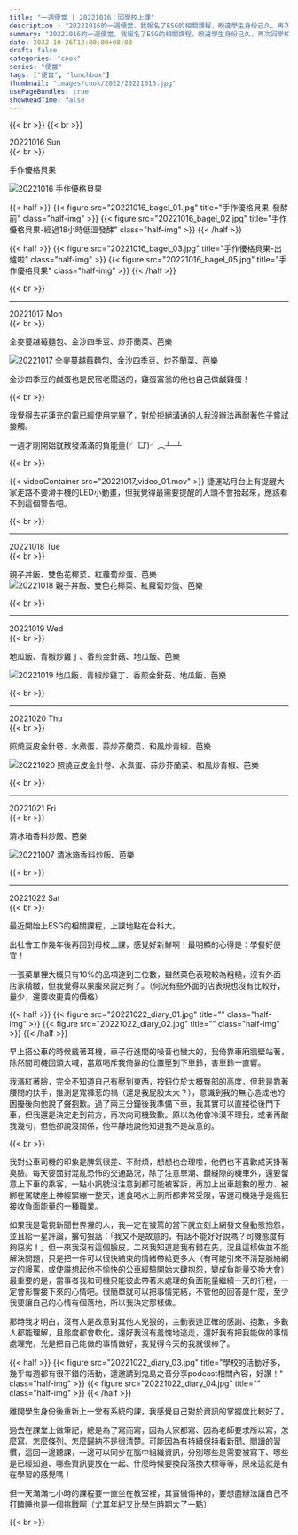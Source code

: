 ```yaml
---
title: "一週便當 | 20221016：回學校上課"
description : "20221016的一週便當。我報名了ESG的相關課程，睽違學生身份已久，再次回學校上課，感覺好新鮮啊。"
summary: "20221016的一週便當。我報名了ESG的相關課程，睽違學生身份已久，再次回學校上課，感覺好新鮮啊。"
date: 2022-10-26T12:00:00+08:00
draft: false
categories: "cook"
series: "便當"
tags: ["便當", "lunchbox"]
thumbnail: "images/cook/2022/20221016.jpg"
usePageBundles: true
showReadTime: false
---
```


{{< br >}}
{{< br >}}
<div class="border-item"><span>20221016 Sun</span></div>
{{< br >}}

手作優格貝果

![20221016 手作優格貝果](20221016_bagel_04.jpg)

{{< half >}}
{{< figure src="20221016_bagel_01.jpg" title="手作優格貝果-發酵前" class="half-img" >}}
{{< figure src="20221016_bagel_02.jpg" title="手作優格貝果-經過18小時低溫發酵" class="half-img" >}}
{{< /half >}}

{{< half >}}
{{< figure src="20221016_bagel_03.jpg" title="手作優格貝果-出爐啦" class="half-img" >}}
{{< figure src="20221016_bagel_05.jpg" title="手作優格貝果" class="half-img" >}}
{{< /half >}}

{{< br >}}

---
<div class="border-item"><span>20221017 Mon</span></div>
{{< br >}}

全麥蔓越莓麵包、金沙四季豆、炒芥蘭菜、芭樂

![20221017 全麥蔓越莓麵包、金沙四季豆、炒芥蘭菜、芭樂](20221017_bento_01.jpg)

金沙四季豆的鹹蛋也是民宿老闆送的，雞蛋富翁的他也自己做鹹雞蛋！

{{< br >}}

我覺得去花蓮充的電已經使用完畢了，對於拒絕溝通的人我沒辦法再耐著性子嘗試接觸。

一週才剛開始就散發滿滿的負能量(╯‵□′)╯︵┴─┴

{{< br >}}


{{< videoContainer src="20221017_video_01.mov" >}}
捷運站月台上有提醒大家走路不要滑手機的LED小動畫，但我覺得最需要提醒的人頭不會抬起來，應該看不到這個警告吧。


{{< br >}}

---
<div class="border-item"><span>20221018 Tue</span></div>
{{< br >}}

親子丼飯、雙色花椰菜、紅蘿蔔炒蛋、芭樂
![20221018 親子丼飯、雙色花椰菜、紅蘿蔔炒蛋、芭樂](20221018_bento_01.jpg)

{{< br >}}

---
<div class="border-item"><span>20221019 Wed</span></div>
{{< br >}}

地瓜飯、青椒炒雞丁、香煎金針菇、地瓜飯、芭樂

![20221019 地瓜飯、青椒炒雞丁、香煎金針菇、地瓜飯、芭樂](20221019_bento_01.jpg)

{{< br >}}

---
<div class="border-item"><span>20221020 Thu</span></div>
{{< br >}}

照燒豆皮金針卷、水煮蛋、蒜炒芥蘭菜、和風炒青椒、芭樂

![20221020 照燒豆皮金針卷、水煮蛋、蒜炒芥蘭菜、和風炒青椒、芭樂](20221020_bento_01.jpg)

{{< br >}}

---
<div class="border-item"><span>20221021 Fri</span></div>
{{< br >}}

清冰箱香料炒飯、芭樂

![20221007 清冰箱香料炒飯、芭樂](20221021_bento_01.jpg)

{{< br >}}

---
<div class="border-item"><span>20221022 Sat</span></div>
{{< br >}}

最近開始上ESG的相關課程，上課地點在台科大。

出社會工作幾年後再回到母校上課，感覺好新鮮啊！最明顯的心得是：學餐好便宜！

一張菜單裡大概只有10%的品項達到三位數，雖然菜色表現較為粗糙，沒有外面店家精緻，但我覺得以果腹來說足夠了。（何況有些外面的店表現也沒有比較好，量少，還要收更貴的價格）

{{< half >}}
{{< figure src="20221022_diary_01.jpg" title="" class="half-img" >}}
{{< figure src="20221022_diary_02.jpg" title="" class="half-img" >}}
{{< /half >}}

早上搭公車的時候戴著耳機，車子行進間的噪音也蠻大的，我倚靠車廂牆壁站著，除然間司機回頭大喊，當眾喝斥我倚靠的位置壓到下車鈴，害車鈴一直響。

我漲紅著臉，完全不知道自己有壓到東西，按鈕位於大概臀部的高度，但我是靠著腰間的扶手，推測是寬褲惹的禍（還是我屁股太大？），意識到我的無心造成他的困擾後向他說了聲抱歉。過了兩三分鐘後我準備下車，我其實可以直接從後門下車，但我還是決定走到前方，再次向司機致歉。原以為他會冷漠不理我，或者再酸我幾句，但他卻說沒關係，他平靜地說他知道我不是故意的。

{{< br >}}

我對公車司機的印象是脾氣很差、不耐煩，想想也合理啦，他們也不喜歡成天掛著臭臉。每天要面對混亂恐怖的交通路況，除了注意車潮、鑽縫隙的機車外，還要留意上下車的乘客，一點小訊號沒注意到都可能被客訴，再加上出車趟數的壓力、被綁在駕駛座上神經緊繃一整天，進食喝水上廁所都非常受限，客運司機幾乎是瘋狂接收負面能量的一種職業。

如果我是電視新聞世界裡的人，我一定在被罵的當下就立刻上網發文發動態抱怨，並且給一星評論，撂句狠話：「我又不是故意的，有話不能好好說嗎？司機態度有夠惡劣！」但一來我沒有這個臉皮，二來我知道是我有錯在先，況且這樣做並不能解決問題，只是把一件可以很快結束的情緒帶給更多人（有可能引來不清楚脈絡網友的謾罵，或使誰想起他不愉快的公車經驗開始大肆抱怨，變成負能量交換大會）最重要的是，當事者我和司機只能彼此帶著未處理的負面能量繼續一天的行程，一定會影響接下來的心情吧。很簡單就可以把事情完結，不管他的回答是什麼，至少我要讓自己的心情有個落地，所以我決定那樣做。

那時我才明白，沒有人是故意對其他人兇狠的，主動表達正確的感謝、抱歉，多數人都能理解，且態度都會軟化。還好我沒有羞愧地逃走，還好我有把我能做的事情處理完，光是把自己能做的事情做好，我覺得今天的我就很棒了。

{{< half >}}
{{< figure src="20221022_diary_03.jpg" title="學校的活動好多，幾乎每週都有很不錯的活動，還邀請到鬼島之音分享podcast相關內容，好讚！" class="half-img" >}}
{{< figure src="20221022_diary_04.jpg" title="" class="half-img" >}}
{{< /half >}}

離開學生身份後重新上一堂有系統的課，我感覺自己對於資訊的掌握度比較好了。

過去在課堂上做筆記，總是為了寫而寫，因為大家都寫、因為老師要求所以寫，怎麼寫、怎麼條列、怎麼歸納不是很清楚。可能因為有持續保持看新聞、閱讀的習慣，這回一邊聽課，一邊可以同步在腦中組織資訊，分別哪些是需要被寫下、哪些是已經知道、哪些資訊要放在一起、什麼時候要換段落換大標等等，原來這就是有在學習的感覺嗎！

但一天滿滿七小時的課程要一直坐在教室裡，其實蠻傷神的，要想盡辦法讓自己不打瞌睡也是一個挑戰啊（尤其年紀又比學生時期大了一點）

{{< br >}}
